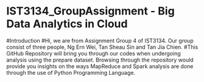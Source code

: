 # IST3134_GroupAssignment - Big Data Analytics in Cloud

#Introduction 
#Hi, we are from Assignment Group 4 of IST3134. Our group consist of three people, Ng Ern Wei, Tan Sheau Sin and Tan Jia Chien. 
#This GitHub Repository will bring you through our codes when undergoing analysis using the prepare dataset. Browsing through the repository would provide you insights on the ways MapReduce and Spark analysis are done through the use of Python Programming Language.
